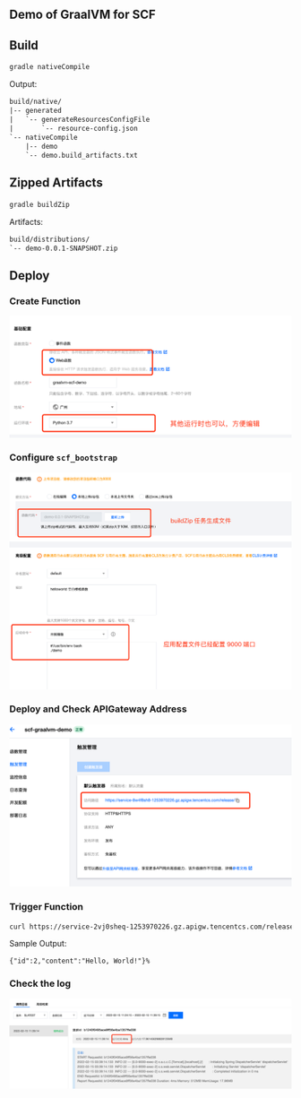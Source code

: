 ## Demo of GraalVM for SCF


## Build

```bash
gradle nativeCompile
```

Output:

```
build/native/
|-- generated
|   `-- generateResourcesConfigFile
|       `-- resource-config.json
`-- nativeCompile
    |-- demo
    `-- demo.build_artifacts.txt
```

## Zipped Artifacts

```bash
gradle buildZip
```

Artifacts:
```
build/distributions/
`-- demo-0.0.1-SNAPSHOT.zip
```

## Deploy

### Create Function

![Create Function](./imgs/graalvm-01.png)

### Configure `scf_bootstrap`

![Configure](./imgs/graalvm-02.png)

### Deploy and Check APIGateway Address

![APIGW](./imgs/graalvm-03.png)

### Trigger Function

```bash
curl https://service-2vj0sheq-1253970226.gz.apigw.tencentcs.com/release/greeting
```

Sample Output:

```
{"id":2,"content":"Hello, World!"}%
```

### Check the log

![SCF Logs](./imgs/graalvm-04.png)